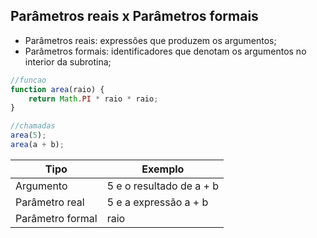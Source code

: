 ## Parâmetros reais x Parâmetros formais

- Parâmetros reais: expressões que produzem os argumentos;
- Parâmetros formais: identificadores que denotam os argumentos no interior da subrotina;

<div class="grid-50-50 regular">

<div class="grid-element">

```javascript
//funcao
function area(raio) {
    return Math.PI * raio * raio;
}

//chamadas
area(5);
area(a + b);
```

</div>

<div class="grid-element">

| Tipo | Exemplo |
|------|---------|
| Argumento | 5 e o resultado de a + b |
| Parâmetro real | 5 e a expressão a + b |
| Parâmetro formal | raio |

</div>

</div>
